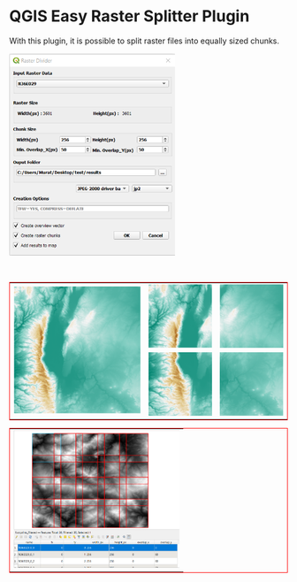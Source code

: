# QGIS Easy Raster Splitter Plugin

With this plugin, it is possible to split raster files into equally sized chunks.
<br/>

<p align="left">
  <img width="300" src="../images/gui_.PNG">
</p>
<br/>


<table style="border-collapse: collapse; border:1px solid red;" cellpadding="0" cellspacing="0" >
  <tr>
    <td rowspan="2"><img width="450" src="../images/raster.PNG"></td>
    <td><img width="225" src="../images/raster_chunk_1.PNG"></td>    
    <td><img width="225" src="../images/raster_chunk_2.PNG"></td>
  </tr>
  <tr>
    <td><img width="225" src="../images/raster_chunk_3.PNG"></td>
    <td><img width="225" src="../images/raster_chunk_4.PNG"></td>
  </tr>  
  
</table>

<table style="border-collapse: collapse; border:1px solid red;" cellpadding="0" cellspacing="0" >
  <tr>
    <td><img width="300" src="../images/overview.PNG"></td>
  </tr>  
</table>

